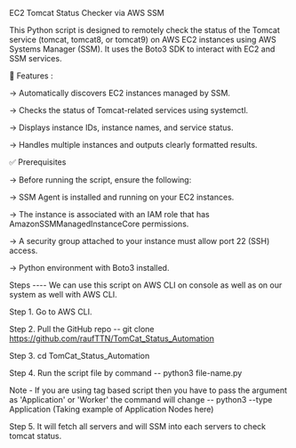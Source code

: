 EC2 Tomcat Status Checker via AWS SSM


This Python script is designed to remotely check the status of the Tomcat service (tomcat, tomcat8, or tomcat9) on AWS EC2 instances using AWS Systems Manager (SSM). It uses the Boto3 SDK to interact with EC2 and SSM services.

📌 Features :

-> Automatically discovers EC2 instances managed by SSM.

-> Checks the status of Tomcat-related services using systemctl.

-> Displays instance IDs, instance names, and service status.

-> Handles multiple instances and outputs clearly formatted results.

✅ Prerequisites

-> Before running the script, ensure the following:

-> SSM Agent is installed and running on your EC2 instances.

-> The instance is associated with an IAM role that has AmazonSSMManagedInstanceCore permissions.

-> A security group attached to your instance must allow port 22 (SSH) access.

-> Python environment with Boto3 installed.



Steps ----
We can use this script on AWS CLI on console as well as on our system as well with AWS CLI.

Step 1. Go to AWS CLI.

Step 2. Pull the GitHub repo -- git clone https://github.com/raufTTN/TomCat_Status_Automation

Step 3. cd TomCat_Status_Automation

Step 4. Run the script file by command -- python3 file-name.py

Note - If you are using tag based script then you have to pass the argument as 'Application' or 'Worker' the command will change --
python3 <file-name> --type Application   (Taking example of Application Nodes here)

Step 5. It will fetch all servers and will SSM into each servers to check tomcat status.


